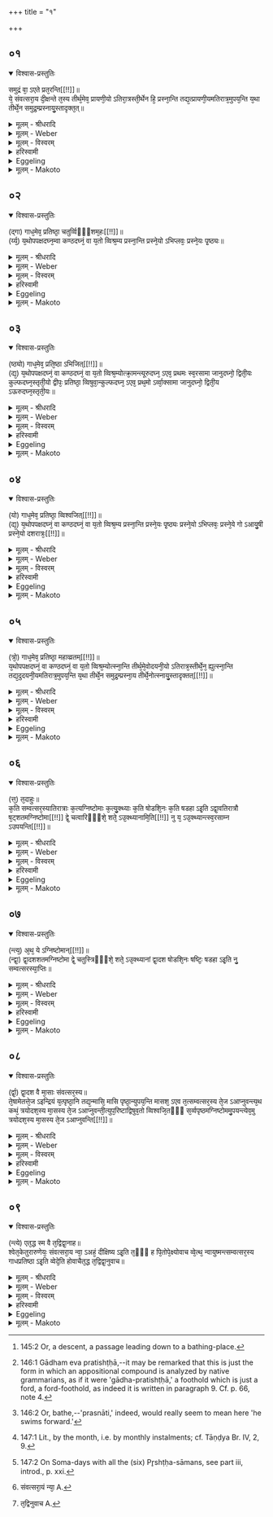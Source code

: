 +++
title = "१"

+++


##  ०१


<details open><summary>विश्वास-प्रस्तुतिः</summary>

समुद्रं वा᳘ ऽएते प्रत᳘रन्ति[[!!]]॥   
ये᳘ संवत्सरा᳘य दी᳘क्षन्ते त᳘स्य तीर्थ᳘मेव᳘ प्रायणी᳘यो ऽतिरा᳘त्रस्ती᳘र्थेन हि᳘ प्रस्ना᳘न्ति तद्य᳘त्प्रायणी᳘यमतिरात्र᳘मुपय᳘न्ति य᳘था तीर्थे᳘न समुद्र᳘म्प्रस्नायु᳘स्तादृक्त᳘त्॥
</details>

<details><summary>मूलम् - श्रीधरादि</summary>

समुद्रं वा᳘ ऽएते प्रत᳘रन्ति[[!!]]॥   
ये᳘ संवत्सरा᳘य दी᳘क्षन्ते त᳘स्य तीर्थ᳘मेव᳘ प्रायणी᳘यो ऽतिरा᳘त्रस्ती᳘र्थेन हि᳘ प्रस्ना᳘न्ति तद्य᳘त्प्रायणी᳘यमतिरात्र᳘मुपय᳘न्ति य᳘था तीर्थे᳘न समुद्र᳘म्प्रस्नायु᳘स्तादृक्त᳘त्॥
</details>

<details><summary>मूलम् - Weber</summary>

समुद्रं वा᳘ऽएते प्र᳘तरन्ति ॥  
ये᳘ संवत्सरा᳘य दीक्षन्ते त᳘स्य तीर्थ᳘मेव᳘ प्रायणी᳘योऽतिरा᳘त्रस्ती᳘र्थेन हि᳘ प्रस्ना᳘न्ति तद्य᳘त्प्रायणी᳘यमतिरात्र᳘मुपय᳘न्ति य᳘था तीर्थे᳘न समुद्रं᳘ प्रस्नायु᳘स्तादृक्त᳘त् ॥
</details>

<details><summary>मूलम् - विस्वरम्</summary>

**सम्वत्सरे समुद्रतरणोपासनम् ।**
 
समुद्रं वा एते प्रतरन्ति । ये संवत्सराय दीक्षन्ते । तस्य तीर्थमेव प्रायणीयो ऽतिरात्रः । तीर्थेन हि प्रस्नांति । तद्यत्प्रायणीयमतिरात्रमुपयन्ति । यथा तीर्थेन समुद्रं प्रस्नायुः । तादृक्तत् ॥ १ ॥ 
</details>

<details><summary>हरिस्वामी</summary>

"समुद्रं वा” एताभिः पंचभिः कण्डिकाभिः संवत्सरे समुद्रप्रतरणोपासनमुच्यते । तीर्थगाधोद्ध्युत्तरणपुनःप्रतरणानि च प्रायणीयादीनां नामान्येतानि प्रदर्श्यन्ते । उपासनारूपत्वाच्च फलम् । संवत्सरो ऽप्यत्र ईदृश एव द्रष्टव्यः । 'प्रस्नांति' "ष्णा शौचे" (धा. पा. अ. प. ४२) इत्येषः प्रपूर्वः प्रतरणे वर्तते । प्रतरतीत्यर्थः । 'प्रस्नायुः' प्रतरेयुः ॥ १ ॥ 
</details>

<details><summary>Eggeling</summary>

1. Verily, those who become initiated for (a sacrificial session of) a year cross an ocean: the Prāyaṇīya Atirātra is a flight of steps [^egg_440], for it is by means of a flight of steps that one enters (the water); and

[^egg_440]: 145:2 Or, a descent, a passage leading down to a bathing-place.

when they enter on the Prāyaṇīya Atirātra it is just as if they were entering the ocean by a flight of steps.
</details>

<details><summary>मूलम् - Makoto</summary>

समुद्रं꣡ वा꣡ एते꣡ प्र꣡तरन्ति ।॥  
ये꣡ संवत्सरा꣡य दीक्षन्ते त꣡स्य तीर्थ꣡म् एव꣡ प्रा꣡यणी꣡यो ऽतिरा꣡त्रस् ती꣡र्थेन हि꣡ प्रस्ना꣡न्ति त꣡द् य꣡त् प्रा꣡यणी꣡यम् अतिरा꣡त्र꣡म् उपय꣡न्ति य꣡था꣡ तीर्थे꣡न समुद्रं꣡ प्रस्ना꣡यु꣡स् ता꣡दृ꣡क्त꣡त् ॥॥
</details>


##  ०२


<details open><summary>विश्वास-प्रस्तुतिः</summary>

(द्गा) गाध᳘मेव᳘ प्रतिष्ठा᳘ चतुर्व्विᳫँ᳭शम᳘हः[[!!]]॥  
(र्य्य᳘) य᳘थोपपक्षदघ्न᳘म्वा कण्ठदघ्नं᳘ वा य᳘तो व्विश्र᳘म्य प्रस्ना᳘न्ति प्रस्ने᳘यो ऽभिप्लवः᳘ प्रस्ने᳘यः पृ᳘ष्ठ्यः॥
</details>

<details><summary>मूलम् - श्रीधरादि</summary>

(द्गा) गाध᳘मेव᳘ प्रतिष्ठा᳘ चतुर्व्विᳫँ᳭शम᳘हः[[!!]]॥  
(र्य्य᳘) य᳘थोपपक्षदघ्न᳘म्वा कण्ठदघ्नं᳘ वा य᳘तो व्विश्र᳘म्य प्रस्ना᳘न्ति प्रस्ने᳘यो ऽभिप्लवः᳘ प्रस्ने᳘यः पृ᳘ष्ठ्यः॥
</details>

<details><summary>मूलम् - Weber</summary>

गाध᳘मेव᳘ प्रतिष्ठा᳘ चतुर्विँश᳘म᳘हः ॥  
य᳘थोपपक्षदघ्नं᳘ वा कण्ठदघ्नं᳘ वा य᳘तो विश्र᳘म्य प्रस्ना᳘न्ति प्रस्ने᳘योऽभिप्लवः᳘ प्रस्ने᳘यः पृ᳘ष्ठ्यः ॥
</details>

<details><summary>मूलम् - विस्वरम्</summary>

गाधमेव प्रतिष्ठा चतुर्विंशमहः । यथोपपक्षदघ्नं वा कंठदघ्नं वा यतो विश्रम्य प्रस्नांति । प्रस्नेयो ऽभिप्लवः । प्रस्नेयः पृष्ठ्यः ॥ २ ॥ 
</details>

<details><summary>हरिस्वामी</summary>

गाधमेव ग्राह्यम् अल्पोदकम् । प्रतितिष्ठत्यस्यामितिं 'प्रतिष्ठा' । 'उपपक्षदघ्नं' पक्षयोः समीपमुपपक्षं प्रमाणमस्य उपपक्षदघ्नम् । कण्ठप्रमाणं 'कण्ठदघ्नं' । 'प्रस्नेयः' प्रस्नानार्हः प्रतरणार्ह इत्यर्थः ॥ २ ॥ 
</details>

<details><summary>Eggeling</summary>

2. The Caturviṁśa day is (in the form of) a foothold, a shallow place [^egg_441], such a one as (where the water reaches) either to the arm-pits or to the neck, whence, having rested, they enter [^egg_442] (the deep water). The Abhiplava is (a spot) suitable for swimming; and so is the Pr̥shṭḥya suitable for swimming.

[^egg_441]: 146:1 Gādham eva pratishṭḥā,--it may be remarked that this is just the form in which an appositional compound is analyzed by native grammarians, as if it were 'gādha-pratishṭḥā,' a foothold which is just a ford, a ford-foothold, as indeed it is written in paragraph 9. Cf. p. 66, note 4.

[^egg_442]: 146:2 Or, bathe,--'prasnāti,' indeed, would really seem to mean here 'he swims forward.'
</details>

<details><summary>मूलम् - Makoto</summary>

गा꣡ध꣡म् एव꣡ प्रतिष्ठा꣡ चतुर्विꣳश꣡म् अ꣡हः ।॥  
य꣡थोपपक्षदघ्नं꣡ वा꣡ कण्ठदघ्नं꣡ वा꣡ य꣡तो विश्र꣡म्य प्रस्ना꣡न्ति प्रस्ने꣡यो ऽभिप्लवः꣡ प्रस्ने꣡यः पृ꣡ष्ठ्यः ॥॥
</details>


##  ०३


<details open><summary>विश्वास-प्रस्तुतिः</summary>

(ष्ठ्यो) गाध᳘मेव᳘ प्रति᳘ष्ठा ऽभिजित्[[!!]]॥  
(द्य᳘) य᳘थोपपक्षदघ्नं᳘ वा कण्ठदघ्नं᳘ वा य᳘तो व्विश्र᳘म्योत्क्रा᳘मन्त्यूरुदघ्न᳘ ऽएव᳘ प्रथमः स्व᳘रसामा जानुदघ्नो᳘ द्विती᳘यः कुल्फदघ्न᳘स्तृती᳘यो द्वीपः᳘ प्रतिष्ठा᳘ व्विषुवा᳘न्कुल्फदघ्न᳘ ऽएव᳘ प्रथ᳘मो ऽर्व्वा᳘क्सामा जानुदघ्नो᳘ द्विती᳘य ऽऊरुदघ्न᳘स्तृती᳘यः॥
</details>

<details><summary>मूलम् - श्रीधरादि</summary>

(ष्ठ्यो) गाध᳘मेव᳘ प्रति᳘ष्ठा ऽभिजित्[[!!]]॥  
(द्य᳘) य᳘थोपपक्षदघ्नं᳘ वा कण्ठदघ्नं᳘ वा य᳘तो व्विश्र᳘म्योत्क्रा᳘मन्त्यूरुदघ्न᳘ ऽएव᳘ प्रथमः स्व᳘रसामा जानुदघ्नो᳘ द्विती᳘यः कुल्फदघ्न᳘स्तृती᳘यो द्वीपः᳘ प्रतिष्ठा᳘ व्विषुवा᳘न्कुल्फदघ्न᳘ ऽएव᳘ प्रथ᳘मो ऽर्व्वा᳘क्सामा जानुदघ्नो᳘ द्विती᳘य ऽऊरुदघ्न᳘स्तृती᳘यः॥
</details>

<details><summary>मूलम् - Weber</summary>

गाध᳘मेव᳘ प्रतिॗष्ठाभिजि᳟त् ॥  
य᳘थोपपक्षदघ्नं᳘ वा कण्ठदघ्नं᳘ वा य᳘तो विश्र᳘म्योत्क्रा᳘मन्त्यूरुदघ्न᳘ एव᳘ प्रथमः स्व᳘रसामा जानुदघ्नो᳘ द्विती᳘यः कुल्फदघ्न᳘स्तृती᳘यो द्वीपः᳘ प्रतिष्ठा᳘ विषुवा᳘न्कुल्फदघ्न᳘ एव᳘ प्रथॗमोऽर्वा᳘क्सामा जानुदघ्नो᳘ द्विती᳘य ऊरुदघ्न᳘स्तृती᳘यः ॥
</details>

<details><summary>मूलम् - विस्वरम्</summary>

गाधमेव प्रतिष्ठा ऽभिजित् । यथोपपक्षदघ्नं वा कण्ठदघ्नं वा यतो विश्रम्योत्क्रामन्ति । ऊरुदघ्न एव प्रथमः स्वरसामा । जानुदघ्नो द्वितीयः । कुल्फदघ्नस्तृतीयः । द्वीपः प्रतिष्ठा विषुवान् । कुल्पदघ्न एव प्रथमो ऽर्वाक्सामा । जानुदघ्नो द्वितीयः । ऊरुदघ्नस्तृतीयः ॥ ३ ॥ 
</details>

<details><summary>हरिस्वामी</summary>

सर्वान् कामान् अर्वाक् सुवृत्तः । अर्वाक् स च सामा इत्येवं प्राप्ते शाकपार्थिवादिवत्तत्पदलोपसमासः ॥ ३ ॥ ४ ॥ 
</details>

<details><summary>Eggeling</summary>

3. The Abhijit is a foothold, a shallow place, such a one as (where the water reaches) either to the arm-pits, or to the neck, whence, having rested, they come out (of the water). The first Svarasāman is thigh-deep, the second knee-deep, the third knuckle-deep. The Vishuvat is a foothold (in the form of) an island. The first (Svarasāman) with reversed Sāmans is knuckle-deep, the second knee-deep, and the third thigh-deep.
</details>

<details><summary>मूलम् - Makoto</summary>

गा꣡ध꣡म् एव꣡ प्रतिष्ठा᳕भिजि꣡त् ।॥  
य꣡थोपपक्षदघ्नं꣡ वा꣡ कण्ठदघ्नं꣡ वा꣡ य꣡तो विश्र꣡म्योत्क्रा꣡मन्त्य् ऊरुदघ्न꣡ एव꣡ प्रथमः꣡ स्व꣡रसा꣡मा꣡ जा꣡नुदघ्नो꣡ द्विती꣡यः कुल्फदघ्न꣡स् तृती꣡यो द्वीपः꣡ प्रतिष्ठा꣡ विषुवा꣡न् कुल्फदघ्न꣡ एव꣡ प्रथमो᳕ ऽर्वा꣡क्सा꣡मा꣡ जा꣡नुदघ्नो꣡ द्विती꣡य ऊरुदघ्न꣡स् तृती꣡यः ॥॥
</details>


##  ०४


<details open><summary>विश्वास-प्रस्तुतिः</summary>

(यो) गाध᳘मेव᳘ प्रतिष्ठा᳘ व्विश्वजित्[[!!]]॥  
(द्य᳘) य᳘थोपपक्षदघ्नं᳘ वा कण्ठदघ्नं᳘ वा य᳘तो व्विश्र᳘म्य प्रस्ना᳘न्ति प्रस्ने᳘यः पृ᳘ष्ठ्यः प्रस्ने᳘यो ऽभिप्लवः᳘ प्रस्ने᳘ये गो ऽआयु᳘षी प्रस्ने᳘यो दशरात्रः᳘[[!!]]॥
</details>

<details><summary>मूलम् - श्रीधरादि</summary>

(यो) गाध᳘मेव᳘ प्रतिष्ठा᳘ व्विश्वजित्[[!!]]॥  
(द्य᳘) य᳘थोपपक्षदघ्नं᳘ वा कण्ठदघ्नं᳘ वा य᳘तो व्विश्र᳘म्य प्रस्ना᳘न्ति प्रस्ने᳘यः पृ᳘ष्ठ्यः प्रस्ने᳘यो ऽभिप्लवः᳘ प्रस्ने᳘ये गो ऽआयु᳘षी प्रस्ने᳘यो दशरात्रः᳘[[!!]]॥
</details>

<details><summary>मूलम् - Weber</summary>

गाध᳘मेव᳘ प्रतिष्ठा᳘ विश्वजि᳟त् ॥  
य᳘थोपपक्षदघ्नं᳘ वा कण्ठदघ्नं᳘ वा य᳘तो विश्र᳘म्य प्रस्ना᳘न्ति प्रस्ने᳘यः पृ᳘ष्ठ्यः प्रस्ने᳘योऽभिप्लवः᳘ प्रस्ने᳘ये गोऽआयु᳘षी प्रस्ने᳘यो दशरा᳘त्रः ॥
</details>

<details><summary>मूलम् - विस्वरम्</summary>

गाधमेव प्रतिष्ठा विश्वजित् । यथोपपक्षदघ्नं वा कण्ठदघ्नं वा यतो विश्रम्य प्रस्नान्ति । प्रस्नेयः पृष्ठ्यः । प्रस्नेयो ऽभिप्लवः । प्रस्नेये गोआयुषी । प्रस्नेयो दशरात्रः ॥ ४ ॥ 
</details>

<details><summary>हरिस्वामी</summary>

[व्याख्यानं तृतीये]
</details>

<details><summary>Eggeling</summary>

4. The Viśvajit is a foothold, a shallow place, such a one as (where the water reaches) either to the arm-pits or to the neck, whence, having rested, he enters (the deep water again). The Pr̥shṭḥya is suitable for swimming, and so is the Abhiplava, and so are the Go and Āyus, and so is the Daśarātra.
</details>

<details><summary>मूलम् - Makoto</summary>

गा꣡ध꣡म् एव꣡ प्रतिष्ठा꣡ विश्वजि꣡त् ।॥  
य꣡थोपपक्षदघ्नं꣡ वा꣡ कण्ठदघ्नं꣡ वा꣡ य꣡तो विश्र꣡म्य प्रस्ना꣡न्ति प्रस्ने꣡यः पृ꣡ष्ठ्यः प्रस्ने꣡यो ऽभिप्लवः꣡ प्रस्ने꣡यो गोआ꣡यु꣡षी प्रस्ने꣡यो दशरा꣡त्रः꣡ ॥॥
</details>


##  ०५


<details open><summary>विश्वास-प्रस्तुतिः</summary>

(त्रो᳘) गाध᳘मेव᳘ प्रतिष्ठा᳘ महाव्व्रतम्[[!!]]॥  
य᳘थोपपक्षदघ्नं᳘ वा कण्ठदघ्नं᳘ वा य᳘तो व्विश्र᳘म्योत्स्ना᳘न्ति तीर्थ᳘मे᳘वोदयनी᳘यो ऽतिरात्र᳘स्तीर्थे᳘न᳘ ह्युत्स्ना᳘न्ति तद्य᳘दुदयनी᳘यमतिरात्र᳘मुपय᳘न्ति य᳘था तीर्थे᳘न समुद्र᳘म्प्रस्ना᳘य तीर्थे᳘नोत्स्नायु᳘स्तादृक्तत्[[!!]]॥
</details>

<details><summary>मूलम् - श्रीधरादि</summary>

(त्रो᳘) गाध᳘मेव᳘ प्रतिष्ठा᳘ महाव्व्रतम्[[!!]]॥  
य᳘थोपपक्षदघ्नं᳘ वा कण्ठदघ्नं᳘ वा य᳘तो व्विश्र᳘म्योत्स्ना᳘न्ति तीर्थ᳘मे᳘वोदयनी᳘यो ऽतिरात्र᳘स्तीर्थे᳘न᳘ ह्युत्स्ना᳘न्ति तद्य᳘दुदयनी᳘यमतिरात्र᳘मुपय᳘न्ति य᳘था तीर्थे᳘न समुद्र᳘म्प्रस्ना᳘य तीर्थे᳘नोत्स्नायु᳘स्तादृक्तत्[[!!]]॥
</details>

<details><summary>मूलम् - Weber</summary>

गाध᳘मेव᳘ प्रतिष्ठा᳘ महाव्रत᳟म् ॥  
य᳘थोपपक्षदघ्नं᳘ वा कण्ठदघ्नं᳘ वा य᳘तो विश्र᳘म्योत्स्ना᳘न्ति तीर्थ᳘मेॗवोदयनी᳘योऽतिरात्र᳘स्तीर्थे᳘नॗ ह्युत्स्ना᳘न्ति तद्य᳘दुदयनी᳘यमतिरात्र᳘मुपय᳘न्ति य᳘था तीर्थे᳘न समुद्रं᳘ प्रस्ना᳘य तीर्थे᳘नोत्स्नायु᳘स्तादृ᳘क्त᳟त् ॥
</details>

<details><summary>मूलम् - विस्वरम्</summary>

गाधमेव प्रतिष्ठा महाव्रतम् । यथोपपक्षदघ्नं वा कण्ठदघ्नं वा यतो विश्रम्योत्स्नान्ति । तीर्थमेवोदयनीयो ऽतिरात्रः । तीर्थेन ह्युत्स्नान्ति । तद्यदुदयनीयमतिरात्रमुपयन्ति । यथा तीर्थेन समुद्रं प्रस्नाय तीर्थेनोत्स्नायुः । तादृक्तत् ॥ ५ ॥ 
</details>

<details><summary>हरिस्वामी</summary>

'उत्स्नांति' उत्तरन्ति ॥ ५ ॥ 
</details>

<details><summary>Eggeling</summary>

5. The Mahāvrata is a foothold, a shallow place, such a one as (where the water reaches) either to the arm-pits or to the neck, whence, having rested,

they step out (of the water). The Udayanīya (concluding) Atirātra is a flight of steps, for it is by a flight of steps that people step out (of the water): thus, when they perform the Udayanīya Atirātra, it is just as if, having entered the sea by a flight of steps, they were to step out of it, by a flight of steps.
</details>

<details><summary>मूलम् - Makoto</summary>

गा꣡ध꣡म् एव꣡ प्रतिष्ठा꣡ महा꣡व्रत꣡म् ।॥  
य꣡थोपपक्षदघ्नं꣡ वा꣡ कण्ठदघ्नं꣡ वा꣡ य꣡तो विश्र꣡म्योत्स्ना꣡न्ति तीर्थ꣡म् एवो᳕दयनी꣡यो ऽतिरा꣡त्र꣡स् तीर्थे꣡न ह्य् उ᳕त्स्ना꣡न्ति त꣡द् य꣡द् उदयनी꣡यम् अतिरा꣡त्र꣡म् उपय꣡न्ति य꣡था꣡ तीर्थे꣡न समुद्रं꣡ प्रस्ना꣡य तीर्थे꣡नओत्स्ना꣡यु꣡स् ता꣡दृ꣡क् त꣡त् ॥॥
</details>


##  ०६


<details open><summary>विश्वास-प्रस्तुतिः</summary>

(त्त᳘) त᳘दाहुः॥  
क᳘ति सम्वत्सर᳘स्यातिरात्राः क᳘त्यग्निष्टोमाः क᳘त्यु᳘क्थ्याः क᳘ति षोडशि᳘नः क᳘ति षडहा ऽइ᳘ति ऽद्वा᳘वतिरात्रौ ष᳘ट्शतमग्निष्टोमा[[!!]] द्वे᳘ चत्वारिᳫँ᳭शे᳘ शते᳘ ऽउ᳘क्थ्यानामि᳘ति[[!!]] नु य᳘ ऽउ᳘क्थ्यान्त्स्व᳘रसाम्न ऽउपयन्ति[[!!]]॥
</details>

<details><summary>मूलम् - श्रीधरादि</summary>

(त्त᳘) त᳘दाहुः॥  
क᳘ति सम्वत्सर᳘स्यातिरात्राः क᳘त्यग्निष्टोमाः क᳘त्यु᳘क्थ्याः क᳘ति षोडशि᳘नः क᳘ति षडहा ऽइ᳘ति ऽद्वा᳘वतिरात्रौ ष᳘ट्शतमग्निष्टोमा[[!!]] द्वे᳘ चत्वारिᳫँ᳭शे᳘ शते᳘ ऽउ᳘क्थ्यानामि᳘ति[[!!]] नु य᳘ ऽउ᳘क्थ्यान्त्स्व᳘रसाम्न ऽउपयन्ति[[!!]]॥
</details>

<details><summary>मूलम् - Weber</summary>

त᳘दाहुः ॥  
क᳘ति संवत्सर᳘स्यातिरात्राः क᳘त्यग्निष्टोमाः क᳘त्युॗक्थ्याः क᳘ति षोडशिनः क᳘ति षडहा इ᳘ति द्वा᳘वतिरात्रौ ष᳘ट्शतमग्निष्टो᳘मा द्वे᳘ चत्वा᳘रिँशे शते᳘ऽउॗक्थ्याना᳘मिति नु य᳘ऽउॗक्थ्यान्त्स्व᳘रसाम्न उपय᳟न्ति ॥
</details>

<details><summary>मूलम् - विस्वरम्</summary>

तदाहुः- कति संवत्सरस्यातिरात्राः । कत्यग्निष्टोमाः । कत्युक्थ्याः । कति षोडशिनः । कति षडहा इति । द्वावतिरात्रौ । षट्शतमग्निष्टोमाः । द्वे चत्वारिंशे शते उक्थ्यानाम् । इति नु य उक्थ्यान् स्वरसाम्न उपयन्ति ॥ ६ ॥ 
</details>

<details><summary>हरिस्वामी</summary>

तदाहुः । 'कति' “श्रद्धाया वै देवाः" इत्यत्र प्रायणीयादीनि सप्तत्रिंशत् सौम्यान्युपक्रम्य "तदेतत्संवत्सरस्य जन्म" इत्युक्तम् । तथा "यद्वै दीक्षंते" इत्यत्रापि तान्येव सप्तत्रिंशतमुपन्यस्य "स एष संवत्सरस्त्रिमहाव्रतः" इत्युक्तम् । तथा "पुरुषो वै संवत्सरः" इत्यत्रापि तान्येवानुक्रांतानि । तथा "समुद्रं वा एते प्रतरन्ति" इत्यत्रापि तान्येवानुक्रांतानि । न च तावतीभिः संवत्सरः पूर्यते । तत्रावश्यं तेषामभ्यासेन संवत्सरः पूरणीयः प्राप्नोति । सः अभ्यासो ऽविशेषात् सर्वेषां तुल्यः प्रसज्यते । तन्निवृत्त्यर्थं पृष्ठ्याभिप्लवयोरेवाभ्यास उच्यते । सो ऽपि च प्रतिमासं चतुःकृत्वः अभिप्लवस्य षष्ठसप्तमद्वादशेषु मासेषु त्रिस्त्रिः, पृष्ठ्यस्य तु सकृत् प्रयोगः, इत्येष कल्पः । संख्याप्रश्नप्रतिवचनाभ्यां कथं (विदेशत्रा ?) क्रियते । **द्वावतिरात्रावि**त्यतिरात्रयोरनावृत्तिं दर्शयति । **षट्शतमग्निष्टोमा** इति पंचचत्वारिंशदभिप्लवाभ्यासाः । तत्र प्रथमांत्यावग्निष्टोमो उक्थ्या इतरे इति नवतिरभिप्लवाका अग्निष्टोमाः । पार्ष्ठिका द्वादश । प्रतिमासं पृष्ठ्यस्य प्रयोगात् । अभिजित् विश्वजित् महाव्रतं विषुवान् इत्येवं चत्वारो ऽग्निष्टोमाः । इत्येतदंगीकृत्याह- **षट्शतमग्निष्टोमा** इति । चतुर्विंशं त्वहः अत्र उक्थ्या एव अभिप्रेतम् । द्वे चत्वारिंशे शते उक्थ्यानाम् । प्रतिमासं विंशतिरुक्थ्या भवन्तीत्यभिप्रायः । चतुरभिप्लविके अर्थे स्पष्टमेव षष्ठे मासे ऽत्र छन्दोमाः आयुश्च । अविवाक्यं तु आंतरालिकम् । नोक्थ्येषु नाग्निष्टोमेषु संख्यातम् । एवं तावत् ये उक्थ्याः 'ते स्वरसाम्न उपयन्ति' । तेषां संख्या पूरणीया ॥ ६ ॥ 
</details>

<details><summary>Eggeling</summary>

6. Regarding this they say, 'How many Atirātras are there in the year, how many Agnishṭomas, how many Ukthyas, how many Shoḍaśins, how many Shaḍahas?'--Two Atirātras, a hundred and six Agnishṭomas, and two hundred and forty Ukthyas,--thus in the case of those who perform the Svarasāmans as Ukthyas.
</details>

<details><summary>मूलम् - Makoto</summary>

त꣡द् आ꣡हुः ।॥  
क꣡ति संवत्सर꣡स्या꣡तिरा꣡त्राः꣡ क꣡त्य् अग्निष्टोमाः꣡ क꣡त्य् उक्थ्याः᳕ क꣡ति षोडशिनः꣡ क꣡ति षडहा꣡ इ꣡ति द्वा꣡व् अतिरा꣡त्रौ꣡ ष꣡ट्शतम् अग्निष्टो꣡मा꣡ द्वे꣡ चत्वा꣡रिꣳशे शते꣡ उक्थ्या᳕ना꣡म् इ꣡ति नु꣡ य꣡ उक्थ्या᳕न्त् स्व꣡रसा꣡म्न उपय꣡न्ति ॥॥
</details>


##  ०७


<details open><summary>विश्वास-प्रस्तुतिः</summary>

(न्त्य᳘) अ᳘थ᳘ ये ऽग्निष्टोमान्[[!!]]॥  
(न्द्वा᳘) द्वा᳘दशशतमग्निष्टोमा द्वे᳘ चतुस्त्रिᳫँ᳭शे᳘ शते᳘ ऽउ᳘क्थ्यानां द्वा᳘दश षोडशि᳘नः षष्टिः᳘ षडहा ऽइ᳘ति नु᳘ सम्वत्सरस्या᳘प्तिः॥
</details>

<details><summary>मूलम् - श्रीधरादि</summary>

(न्त्य᳘) अ᳘थ᳘ ये ऽग्निष्टोमान्[[!!]]॥  
(न्द्वा᳘) द्वा᳘दशशतमग्निष्टोमा द्वे᳘ चतुस्त्रिᳫँ᳭शे᳘ शते᳘ ऽउ᳘क्थ्यानां द्वा᳘दश षोडशि᳘नः षष्टिः᳘ षडहा ऽइ᳘ति नु᳘ सम्वत्सरस्या᳘प्तिः॥
</details>

<details><summary>मूलम् - Weber</summary>

अ᳘थॗ येऽग्निष्टोमा᳟न् ॥  
द्वा᳘दशशतमग्निष्टोमा द्वे᳘ चतुस्त्रिँशे᳘ शते᳘ऽउॗक्थ्यानां द्वा᳘दश षोडशि᳘नः षष्टिः᳘ षडहा इ᳘ति नु᳘ संवत्सरस्या᳘प्तिः ॥
</details>

<details><summary>मूलम् - विस्वरम्</summary>

अथ ये ऽग्निष्टोमान् । द्वादशशतमग्निष्टोमाः । द्वे चतुस्त्रिंशे शते उक्थ्यानाम् । द्वादश षोडशिनः । षष्टिः षडहाः । इति नु संवत्सरस्याप्तिः ॥ ७ ॥ 
</details>

<details><summary>हरिस्वामी</summary>

**अथ ये ऽग्निष्टोमानि**ति । 'ये' तु 'अग्निष्टोमान्' स्वरसाम्न उपयन्ति । तेषां तैः षड्भिरग्निष्टोमैः सह 'द्वादशशतं' अग्निष्टोमानां भवति । तैरेव ऊनाः उक्थ्याः 'द्वे चतुस्त्रिंशे शते' भवन्ति । **द्वादश षोडशिन** इति । तेन द्वादशकृत्वः पृष्ठ्यः अभ्यस्यते इति गम्यते । **षष्टिः षडहा** इति । सप्तपंचाशत् पार्ष्ठिकाभिप्लविकास्त्रयः प्रायणीयादिभि: सह भाषिता इत्यभिप्रायः । विषुवांस्तु संवत्सरस्यात्मेति न संख्यातः । 'इति नु' तावत् संवत्सरस्याप्तिः पूरणमित्युपसंहारः ॥ ७ ॥ 
</details>

<details><summary>Eggeling</summary>

7. But in the case of those who perform them as Agnishṭomas, a hundred and twelve Agnishṭomas, two hundred and thirty-four Ukthyas, twelve Shoḍaśins, and sixty Shaḍahas. This, then, is how the year is obtained.
</details>

<details><summary>मूलम् - Makoto</summary>

अ꣡थ ये᳕ ऽग्निष्टोमा꣡न् ।॥  
द्वा꣡दशशतम् अग्निष्टोमा꣡ द्वे꣡ चतुस्त्रिꣳशे꣡ शते꣡ उक्थ्या᳕नां꣡ द्वा꣡दश षोडशि꣡नः षष्टिः꣡ षडहा꣡ इ꣡ति नु꣡ संवत्सरस्या꣡प्तिः ॥॥
</details>


##  ०८


<details open><summary>विश्वास-प्रस्तुतिः</summary>

(र्द्वा᳘) द्वा᳘दश वै मा᳘साः संवत्सर᳘स्य॥  
ते᳘षामेतत्ते᳘ज ऽइन्द्रियं य᳘त्पृष्ठा᳘नि तद्य᳘न्मासि᳘ मासि पृष्ठा᳘न्युपय᳘न्ति मासश᳘ ऽएव त᳘त्सम्वत्सर᳘स्य ते᳘ज ऽआप्नुवन्त्य᳘थ कथं᳘ त्रयोदश᳘स्य मा᳘सस्य ते᳘ज ऽआप्नुवन्ती᳘त्युप᳘रिष्टाद्विषुव᳘तो व्विश्वजि᳘तᳫँ᳭ स᳘र्व्वपृष्ठमग्निष्टोममु᳘पयन्त्येव᳘मु त्रयोदश᳘स्य मा᳘सस्य ते᳘ज ऽआप्नुवन्ति[[!!]]॥
</details>

<details><summary>मूलम् - श्रीधरादि</summary>

(र्द्वा᳘) द्वा᳘दश वै मा᳘साः संवत्सर᳘स्य॥  
ते᳘षामेतत्ते᳘ज ऽइन्द्रियं य᳘त्पृष्ठा᳘नि तद्य᳘न्मासि᳘ मासि पृष्ठा᳘न्युपय᳘न्ति मासश᳘ ऽएव त᳘त्सम्वत्सर᳘स्य ते᳘ज ऽआप्नुवन्त्य᳘थ कथं᳘ त्रयोदश᳘स्य मा᳘सस्य ते᳘ज ऽआप्नुवन्ती᳘त्युप᳘रिष्टाद्विषुव᳘तो व्विश्वजि᳘तᳫँ᳭ स᳘र्व्वपृष्ठमग्निष्टोममु᳘पयन्त्येव᳘मु त्रयोदश᳘स्य मा᳘सस्य ते᳘ज ऽआप्नुवन्ति[[!!]]॥
</details>

<details><summary>मूलम् - Weber</summary>

द्वा᳘दश वै मा᳘साः संवत्सर᳘स्य ॥  
ते᳘षामेतत्ते᳘ज इन्द्रियं य᳘त्पृष्ठा᳘नि तद्य᳘न्मासि᳘-मासि पृष्ठा᳘न्युपय᳘न्ति मासश᳘ एव त᳘त्संवत्सर᳘स्य ते᳘ज आप्नुवन्त्य᳘थ कथं᳘ त्रयोदश᳘स्य मा᳘सस्य ते᳘ज आप्नुवन्ती᳘त्युप᳘रिष्ठाद्विषुव᳘तो विश्वजि᳘तँ स᳘र्वपृष्ठमग्निष्टोममु᳘पयन्त्येव᳘मु त्रयोदश᳘स्य मा᳘सस्य ते᳘ज आ᳘प्नुवन्ति ॥
</details>

<details><summary>मूलम् - विस्वरम्</summary>

द्वादश वै मासाः संवत्सरस्य । तेषामेतत्तेजः, इंद्रियं-- यत्पृष्ठानि । तद्यन्मासि मासि पृष्ठान्युपयन्ति । मासश एव तत्संवत्सरस्य तेज आप्नुवन्ति । अथ कथं त्रयोदशस्य मासस्य तेज आप्नुवन्ति इति । उपरिष्टात् विषुवतो विश्वजितं सर्वपृष्ठमग्निष्टोममुपयन्ति । एवमु त्रयोदशस्य मासस्य तेज आप्नुवन्ति ॥ ८ ॥ 
</details>

<details><summary>हरिस्वामी</summary>

**द्वादश वै मासा** इति । 'द्वादश मासाः' प्रकल्प्यंते । पुनः प्रतिमासं 'पृष्ठ्यः' प्रयोक्तव्य इति पाठक्रमाच्च पूर्वपक्षे अभिप्लवपूर्वा मासाः । उत्तरपक्षे तु- पृष्ठ्यपूर्वाः सेत्स्यंति । तदाह- द्वादश मासाः । माससम्मिताः त्रिंशत्संख्याका अस्य कर्मसंवत्सरस्य भागाः कल्प्या इति शेषः । तेषां द्वादशानां माससम्मितानां कर्मभागानामन्तःस्थानां ‘तेजः' । "तिज निशाने" । (धा. पा. चु. प. ११९) इति धातुः । अतिशयेन तीक्ष्णं इन्द्रियं वर्द्धयन् स्वकार्यक्षमतममित्यर्थः । 'यत्पृष्टानि' पृष्टस्तोत्रसाधनानि रथंतरादीनि । तैरत्र पृष्ठ्याः षडहमुपयन्ति । तेन 'मासशः' मासे मासे संवत्सरस्य तेजसि स्थानमंगम् । तदाप्नुवन्तीत्येवं प्रतिमासं पृष्ठस्यावृत्तिरुच्यते । **अथ कथमि**ति । त्रयोदशमासस्य यत् । **एतद्ध स्मे**ति । 'गाधप्रतिष्ठा' (संवत्सराग्नितेजःस्वयेच्छेति द्रष्टव्यम् ?) सर्वेषामेतेषामत्र वचनात् ॥ ८ ॥ ९ ॥ 

इति श्रीमदाचार्यहरिस्वामिनः कृतौ माध्यन्दिनीयशतपथब्राह्मणभाष्ये द्वादशकाण्डे द्वितीये ऽध्याये प्रथमं ब्राह्मणम् ॥ (१२ । २ । १) ॥ 
</details>

<details><summary>Eggeling</summary>

8. There are twelve months in the year, and their vital energy and power are the Pr̥shṭḥas; and by performing the Pr̥shṭḥas month by month, they obtain, in monthly portions [^egg_443], that vital energy of the year.--'And how do they obtain the vital energy of the thirteenth (intercalary) month?' Well, subsequent to the Vishuvat day they perform the Viśvajit Agnishṭoma with all the Pr̥shṭḥas [^egg_444], and thus indeed they obtain the vital energy of the thirteenth month.

[^egg_443]: 147:1 Lit., by the month, i.e. by monthly instalments; cf. Tāṇḍya Br. IV, 2, 9.

[^egg_444]: 147:2 On Soma-days with all the (six) Pr̥shṭḥa-sāmans, see part iii, introd., p. xxi.
</details>

<details><summary>मूलम् - Makoto</summary>

द्वा꣡दश वै꣡ मा꣡साः꣡ संवत्सर꣡स्य ।॥  
ते꣡षा꣡म् एत꣡त् ते꣡ज इन्द्रियं꣡ य꣡त् पृष्था꣡नि त꣡द् य꣡न् मा꣡सि꣡मा꣡सि पृष्था꣡न्य् उपय꣡न्ति मा꣡सश꣡ एव꣡ त꣡त् संवत्सर꣡स्य ते꣡ज आ꣡प्नुवन्त्य् अ꣡थ कथं꣡ त्रयोदश꣡स्य मा꣡सस्य ते꣡ज आ꣡प्नुवन्ती꣡त्य् उप꣡रिष्टा꣡द् विषुव꣡तो विश्वजि꣡तꣳ स꣡र्वपृष्ठम् अग्निष्टोम꣡म् उ꣡पयन्त्य् एव꣡म् उ त्रयोदश꣡स्य मा꣡सस्य ते꣡ज आ꣡प्नुवन्ति ॥॥
</details>


##  ०९


<details open><summary>विश्वास-प्रस्तुतिः</summary>

(न्त्ये) एत᳘द्ध स्म वै त᳘द्विद्वा᳘नाह॥  
श्वेत᳘केतुरारुणेयः᳘ संवत्सरा᳘य न्वा᳘ ऽअहं᳘ दीक्षिष्य ऽइ᳘ति त᳘ᳫँ᳘ ह पि᳘तोपे᳘क्ष्योवाच व्वे᳘त्थ᳘ न्वायुष्मन्त्सम्वत्सर᳘स्य गाधप्रतिष्ठा ऽइ᳘ति व्वेदे᳘ति होवाचैत᳘द्ध त᳘द्विद्वा᳘नुवाच॥
</details>

<details><summary>मूलम् - श्रीधरादि</summary>

(न्त्ये) एत᳘द्ध स्म वै त᳘द्विद्वा᳘नाह॥  
श्वेत᳘केतुरारुणेयः᳘ संवत्सरा᳘य न्वा᳘ ऽअहं᳘ दीक्षिष्य ऽइ᳘ति त᳘ᳫँ᳘ ह पि᳘तोपे᳘क्ष्योवाच व्वे᳘त्थ᳘ न्वायुष्मन्त्सम्वत्सर᳘स्य गाधप्रतिष्ठा ऽइ᳘ति व्वेदे᳘ति होवाचैत᳘द्ध त᳘द्विद्वा᳘नुवाच॥
</details>

<details><summary>मूलम् - Weber</summary>

एत᳘द्ध स्म वै त᳘द्विद्वा᳘नाह ॥  
श्वेत᳘केतुरारुणेयः᳘ संवत्सरा᳘य न्वा᳘ऽअहं᳘ [^wbr_1] दीक्षिष्यऽइ᳘ति तँ᳘ ह पिॗतोपे᳘क्ष्योवाच वे᳘त्थॗ न्वायुष्मन्त्संवत्सर᳘स्य गाधप्रतिष्ठा इ᳘ति वेदे᳘ति होवाचैत᳘द्ध त᳘द्विद्वा᳘नुवाच [^wbr_2] ॥ ब्राह्मणम् ॥ ५ [२.१.] ॥ 

[^wbr_1]: संवत्सरा᳘यं न्या᳘ A.
[^wbr_2]: त᳘द्विनुवाच A.
</details>

<details><summary>मूलम् - विस्वरम्</summary>

एतद्ध स्म वै तद्विद्वानाह श्वेतकेतुरारुणेयः । संवत्सराय न्वा अहं दीक्षिष्य इति । तं ह पितोपेक्ष्योवाच । वेत्थ न्वायुष्मन् संवत्सरस्य गाधप्रतिष्ठा इति । वेदेति होवाच । तद्ध तद्विद्वानुवाच ॥ ९ ॥ 
</details>

<details><summary>हरिस्वामी</summary>

[व्याख्यानं अष्टमे]
</details>

<details><summary>Eggeling</summary>

9. Now, concerning this, Śvetaketu Āruṇeya,

knowing this, once said, 'I am now going to get myself initiated for one year.' His father, looking at him, said, 'Knowest thou, long-lived one, the fording-footholds of the year?'--'I know them,' he replied, for, indeed, he said this as one knowing it.
</details>

<details><summary>मूलम् - Makoto</summary>

एत꣡द् ध स्म वै꣡ त꣡द् विद्वा꣡न् आ꣡ह ।॥  
श्वेत꣡केतुर् आ꣡रुणेयः꣡ संवत्सरा꣡य न्वा꣡ अहं꣡ दीक्षिष्य इ꣡ति तꣳ꣡ ह पितो᳕पे꣡क्ष्योवा꣡च वे꣡त्थ न्वा᳕युष्मन्त् संवत्सर꣡स्य गा꣡धप्रतिष्ठा꣡ इ꣡ति वे꣡दे꣡ति होवा꣡चैत꣡द्ध त꣡द् विद्वा꣡न् उवा꣡च ॥॥
</details>


